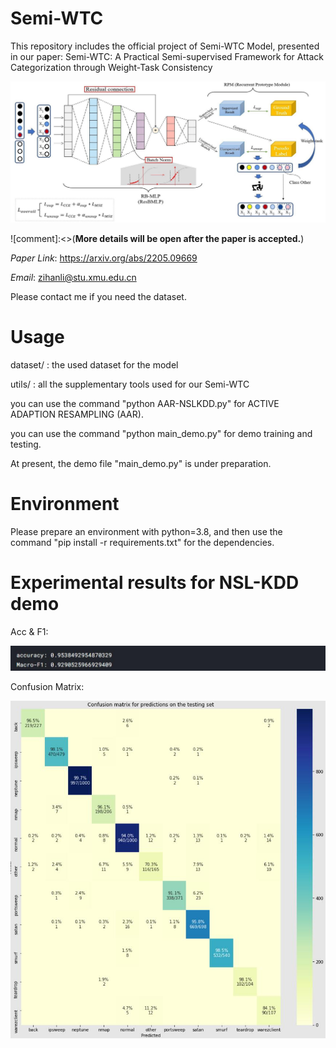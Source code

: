 # Semi-WTC
This repository includes the official project of Semi-WTC Model, presented in our paper: Semi-WTC: A Practical Semi-supervised Framework for Attack Categorization through Weight-Task Consistency

![image](https://github.com/HUANGLIZI/WTC/blob/main/img/Semi-WTC.jpg)

 ![comment]:<>(**More details will be open after the paper is accepted.**)

*Paper Link*: https://arxiv.org/abs/2205.09669

*Email*: zihanli@stu.xmu.edu.cn

Please contact me if you need the dataset.

# Usage

dataset/ : the used dataset for the model

utils/ : all the supplementary tools used for our Semi-WTC

you can use the command "python AAR-NSLKDD.py" for ACTIVE ADAPTION RESAMPLING (AAR).

you can use the command "python main_demo.py" for demo training and testing.

At present, the demo file "main_demo.py" is under preparation.

# Environment

Please prepare an environment with python=3.8, and then use the command "pip install -r requirements.txt" for the dependencies.

# Experimental results for NSL-KDD demo

Acc & F1:

![image](https://github.com/HUANGLIZI/WTC/blob/main/img/results.jpg)

Confusion Matrix:

![image](https://github.com/HUANGLIZI/WTC/blob/main/img/CM.jpg)

